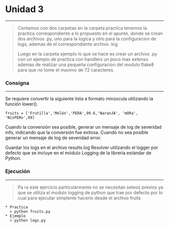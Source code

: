 # Unidad 3
----
>Contamos con dos carpetas en la carpeta practica tenemos la practica correspondiente a lo propuesto en el apunte, donde se crean dos archivos .py, uno para la logica y otro para la configuracion de logs, ademas de el correspondiente archivo .log
>
>Luego en la carpeta ejemplo lo que se hace es crear un archivo .py con un ejemplo de practica con handlers un poco mas extenso ademas de realizar una pequeña configuracion del modulo flake8 para que no tome el maximo de 72 caracteres.

### Consigna
----
Se requiere convertir la siguiente lista a formato minúscula utilizando
la función lower().

~~~
fruits = ['Frutilla','Melón','PERA',99.6,'NaranJA', 'mORa', 'NisPERo',99]
~~~
Cuando la conversión sea posible, generar un mensaje de log de
severidad info, indicando que la conversión fue exitosa. Cuando no
sea posible generar un mensaje de log de severidad error.

Guardar los logs en el archivo results.log
Resolver utilizando el logger por defecto que se incluye en el módulo
Logging de la librería estándar de Python.

### Ejecución
---
>Pa ra este ejercicio particularmente no se necesitan seteos previos ya que se utiliza el modulo logging de python que trae por defecto por lo cual para ejecutar simplente hacerlo desde el archivo fruits

~~~
* Practica
  > python fruits.py
* Ejemplo
  > python logs.py
~~~